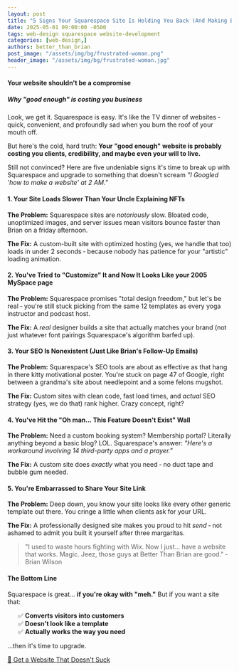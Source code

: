 ```yaml
---
layout: post
title: "5 Signs Your Squarespace Site Is Holding You Back (And Making Brian Look Good)"
date: 2025-05-01 09:00:00 -0500
tags: web-design squarespace website-development
categories: [web-design,]
authors: better_than_brian
post_image: "/assets/img/bg/frustrated-woman.png"
header_image: "/assets/img/bg/frustrated-woman.jpg"
---
```


<h4>Your website shouldn't be a compromise</h4>
<h5>Why "good enough" is costing you business</h5>


<p>Look, we get it. Squarespace is easy. It's like the TV dinner of websites &dash; quick, convenient, and profoundly sad when you burn the roof of your mouth off.</p>

<p>But here's the cold, hard truth: <strong>Your "good enough" website is probably costing you clients, credibility, and maybe even your will to live.</strong></p>

<p>Still not convinced? Here are five undeniable signs it's time to break up with Squarespace and upgrade to something that doesn't scream <em>"I Googled 'how to make a website' at 2 AM."</em></p>

<h4>1. Your Site Loads Slower Than Your Uncle Explaining NFTs</h4>
<p><strong>The Problem:</strong> Squarespace sites are <em>notoriously</em> slow. Bloated code, unoptimized images, and server issues mean visitors bounce faster than Brian on a friday afternoon.</p>

<p><strong>The Fix:</strong> A custom-built site with optimized hosting (yes, we handle that too) loads in under 2 seconds &dash; because nobody has patience for your "artistic" loading animation.</p>

<h4>2. You've Tried to "Customize" It and Now It Looks Like your 2005 MySpace page</h4>
<p><strong>The Problem:</strong> Squarespace promises "total design freedom," but let's be real &dash; you're still stuck picking from the same 12 templates as every yoga instructor and podcast host.</p>

<p><strong>The Fix:</strong> A <em>real</em> designer builds a site that actually matches your brand (not just whatever font pairings Squarespace's algorithm barfed up).</p>

<h4>3. Your SEO Is Nonexistent (Just Like Brian's Follow-Up Emails)</h4>
<p><strong>The Problem:</strong> Squarespace's SEO tools are about as effective as that hang in there kitty motivational poster. You're stuck on page 47 of Google, right between a grandma's site about needlepoint and a some felons mugshot.</p>

<p><strong>The Fix:</strong> Custom sites with clean code, fast load times, and <em>actual</em> SEO strategy (yes, we do that) rank higher. Crazy concept, right?</p>

<h4>4. You've Hit the "Oh man... This Feature Doesn't Exist" Wall</h4>
<p><strong>The Problem:</strong> Need a custom booking system? Membership portal? Literally anything beyond a basic blog? LOL. Squarespace's answer: <em>"Here's a workaround involving 14 third-party apps and a prayer."</em></p>

<p><strong>The Fix:</strong> A custom site does <em>exactly</em> what you need &dash; no duct tape and bubble gum needed.</p>

<h4>5. You're Embarrassed to Share Your Site Link</h4>
<p><strong>The Problem:</strong> Deep down, you know your site looks like every other generic template out there. You cringe a little when clients ask for your URL.</p>

<p><strong>The Fix:</strong> A professionally designed site makes you proud to hit <em>send</em> &dash; not ashamed to admit you built it yourself after three margaritas.</p>

<blockquote class="blockquote single-quote">
  <p>"I used to waste hours fighting with Wix. Now I just... have a website that works. Magic. Jeez, those guys at Better Than Brian are good."  &dash;  Brian Wilson</p>
</blockquote>

<h4>The Bottom Line</h4>
<p>Squarespace is great... <strong>if you're okay with "meh."</strong> But if you want a site that:</p>
<ul>
  <li style="list-style:none">✅ <strong>Converts visitors into customers</strong></li>
  <li style="list-style:none">✅ <strong>Doesn't look like a template</strong></li>
  <li style="list-style:none">✅ <strong>Actually works the way you need</strong></li>
</ul>

<p>...then it's time to upgrade.</p>

<p><a href="/contact" class="btn btn-primary">🚀 Get a Website That Doesn't Suck</a></p>

<!-- <p><strong>P.S.</strong> If you're still on the fence, take our <em>"Is Your Website Secretly Terrible?"</em> quiz. (Spoiler: It probably is.) <a href="/quiz">🔗 Take the Quiz</a></p> -->